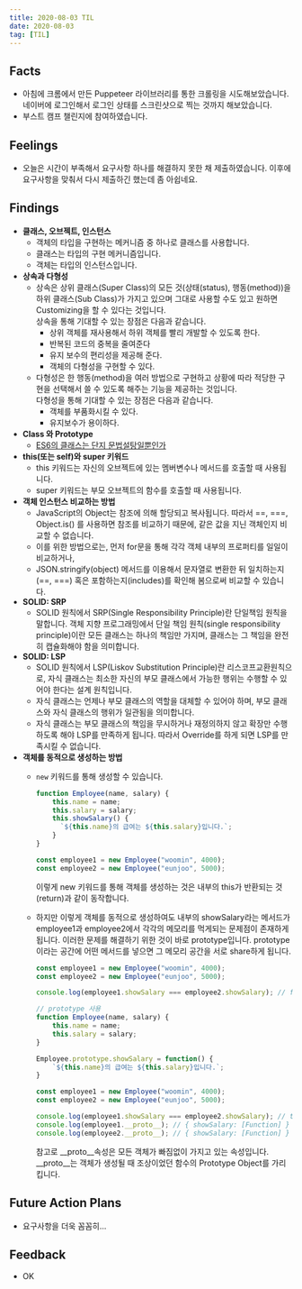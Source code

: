 ```yaml
---
title: 2020-08-03 TIL
date: 2020-08-03
tag: [TIL]
---
```


## Facts

- 아침에 크롬에서 만든 Puppeteer 라이브러리를 통한 크롤링을 시도해보았습니다. 네이버에 로그인해서 로그인 상태를 스크린샷으로 찍는 것까지 해보았습니다.
- 부스트 캠프 챌린지에 참여하였습니다.

## Feelings

- 오늘은 시간이 부족해서 요구사항 하나를 해결하지 못한 채 제출하였습니다. 이후에 요구사항을 맞춰서 다시 제출하긴 했는데 좀 아쉽네요.

## Findings

- **클래스, 오브젝트, 인스턴스**
  - 객체의 타입을 구현하는 메커니즘 중 하나로 클래스를 사용합니다.
  - 클래스는 타입의 구현 메커니즘입니다.
  - 객체는 타입의 인스턴스입니다.
- **상속과 다형성**
  - 상속은 상위 클래스(Super Class)의 모든 것(상태(status), 행동(method))을 하위 클래스(Sub Class)가 가지고 있으며 그대로 사용할 수도 있고 원하면 Customizing을 할 수 있다는 것입니다.  
    상속을 통해 기대할 수 있는 장점은 다음과 같습니다.
    - 상위 객체를 재사용해서 하위 객체를 빨리 개발할 수 있도록 한다.
    - 반복된 코드의 중복을 줄여준다
    - 유지 보수의 편리성을 제공해 준다.
    - 객체의 다형성을 구현할 수 있다.
  - 다형성은 한 행동(method)을 여러 방법으로 구현하고 상황에 따라 적당한 구현을 선택해서 쓸 수 있도록 해주는 기능을 제공하는 것입니다.  
    다형성을 통해 기대할 수 있는 장점은 다음과 같습니다.
    - 객체를 부품화시킬 수 있다.
    - 유지보수가 용이하다.
- **Class 와 Prototype**
  - [ES6의 클래스는 단지 문법설탕일뿐인가](https://gomugom.github.io/is-class-only-a-syntactic-sugar/)
- **this(또는 self)와 super 키워드**
  - this 키워드는 자신의 오브젝트에 있는 멤버변수나 메서드를 호출할 때 사용됩니다.
  - super 키워드는 부모 오브젝트의 함수를 호출할 때 사용됩니다.
- **객체 인스턴스 비교하는 방법**
  - JavaScript의 Object는 참조에 의해 할당되고 복사됩니다. 따라서 ==, ===, Object.is() 를 사용하면 참조를 비교하기 때문에, 같은 값을 지닌 객체인지 비교할 수 없습니다.
  - 이를 위한 방법으로는, 먼저 for문을 통해 각각 객체 내부의 프로퍼티를 일일이 비교하거나,
  - JSON.stringify(object) 메서드를 이용해서 문자열로 변환한 뒤 일치하는지(==, ===) 혹은 포함하는지(includes)를 확인해 봄으로써 비교할 수 있습니다.
- **SOLID: SRP**
  - SOLID 원칙에서 SRP(Single Responsibility Principle)란 단일책임 원칙을 말합니다. 객체 지향 프로그래밍에서 단일 책임 원칙(single responsibility principle)이란 모든 클래스는 하나의 책임만 가지며, 클래스는 그 책임을 완전히 캡슐화해야 함을 의미합니다.
- **SOLID: LSP**
  - SOLID 원칙에서 LSP(Liskov Substitution Principle)란 리스코프교환원칙으로, 자식 클래스는 최소한 자신의 부모 클래스에서 가능한 행위는 수행할 수 있어야 한다는 설계 원칙입니다.
  - 자식 클래스는 언제나 부모 클래스의 역할을 대체할 수 있어야 하며, 부모 클래스와 자식 클래스의 행위가 일관됨을 의미합니다.
  - 자식 클래스는 부모 클래스의 책임을 무시하거나 재정의하지 않고 확장만 수행하도록 해야 LSP를 만족하게 됩니다. 따라서 Override를 하게 되면 LSP를 만족시킬 수 없습니다.
- **객체를 동적으로 생성하는 방법**
  - `new` 키워드를 통해 생성할 수 있습니다.

      ```javascript
      function Employee(name, salary) {
          this.name = name;
          this.salary = salary;
          this.showSalary() {
            `${this.name}의 급여는 ${this.salary}입니다.`;
          }
      }

      const employee1 = new Employee("woomin", 4000);
      const employee2 = new Employee("eunjoo", 5000);
      ```

    이렇게 new 키워드를 통해 객체를 생성하는 것은 내부의 this가 반환되는 것(return)과 같이 동작합니다.
  - 하지만 이렇게 객체를 동적으로 생성하여도 내부의 showSalary라는 메서드가 employee1과 employee2에서 각각의 메모리를 먹게되는 문제점이 존재하게 됩니다. 이러한 문제를 해결하기 위한 것이 바로 prototype입니다. prototype이라는 공간에 어떤 메서드를 넣으면 그 메모리 공간을 서로 share하게 됩니다.

      ```javascript
      const employee1 = new Employee("woomin", 4000);
      const employee2 = new Employee("eunjoo", 5000);

      console.log(employee1.showSalary === employee2.showSalary); // false
      ```

      ```javascript
      // prototype 사용
      function Employee(name, salary) {
          this.name = name;
          this.salary = salary;
      }

      Employee.prototype.showSalary = function() {
          `${this.name}의 급여는 ${this.salary}입니다.`;
      }

      const employee1 = new Employee("woomin", 4000);
      const employee2 = new Employee("eunjoo", 5000);

      console.log(employee1.showSalary === employee2.showSalary); // true
      console.log(employee1.__proto__); // { showSalary: [Function] }
      console.log(employee2.__proto__); // { showSalary: [Function] }
      ```

      참고로 __proto__속성은 모든 객체가 빠짐없이 가지고 있는 속성입니다. __proto__는 객체가 생성될 때 조상이었던 함수의 Prototype Object를 가리킵니다.

## Future Action Plans

- 요구사항을 더욱 꼼꼼히...

## Feedback

- OK

